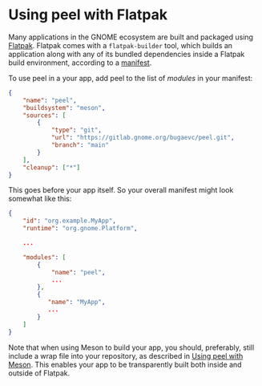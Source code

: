 # Using peel with Flatpak

Many applications in the GNOME ecosystem are built and packaged using
[Flatpak]. Flatpak comes with a `flatpak-builder` tool, which builds an
application along with any of its bundled dependencies inside a Flatpak build
environment, according to a [manifest].

[Flatpak]: https://flatpak.org/
[manifest]: https://docs.flatpak.org/en/latest/manifests.html

To use peel in a your app, add peel to the list of _modules_ in your manifest:

```json
{
    "name": "peel",
    "buildsystem": "meson",
    "sources": [
        {
            "type": "git",
            "url": "https://gitlab.gnome.org/bugaevc/peel.git",
            "branch": "main"
        }
    ],
    "cleanup": ["*"]
}
```

This goes before your app itself. So your overall manifest might look somewhat
like this:

```json
{
    "id": "org.example.MyApp",
    "runtime": "org.gnome.Platform",

    ...

    "modules": [
        {
            "name": "peel",
            ...
        },
        {
           "name": "MyApp",
           ...
        }
    ]
}
```

Note that when using Meson to build your app, you should, preferably, still
include a wrap file into your repository, as described in
[Using peel with Meson]. This enables your app to be transparently built both
inside and outside of Flatpak.

[Using peel with Meson]: using-peel-with-meson.md
